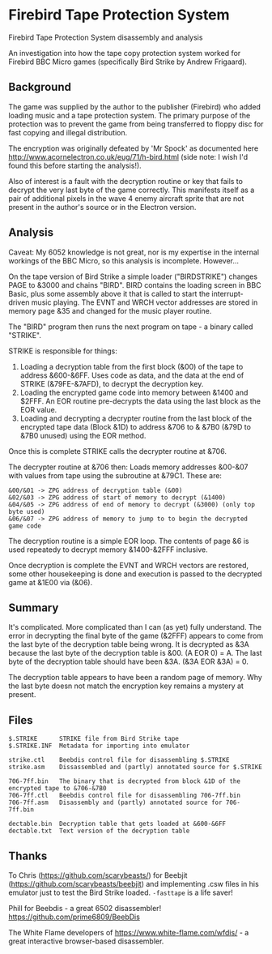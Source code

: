 
# Firebird Tape Protection System
Firebird Tape Protection System disassembly and analysis

An investigation into how the tape copy protection system worked for Firebird BBC Micro games (specifically Bird Strike by Andrew Frigaard).

Background
----------
The game was supplied by the author to the publisher (Firebird) who added loading music and a tape protection system. The primary purpose of the protection was to prevent the game from being transferred to floppy disc for fast copying and illegal distribution.

The encryption was originally defeated by 'Mr Spock' as documented here http://www.acornelectron.co.uk/eug/71/h-bird.html (side note: I wish I'd found this before starting the analysis!).

Also of interest is a fault with the decryption routine or key that fails to decrypt the very last byte of the game correctly. This manifests itself as a pair of additional pixels in the wave 4 enemy aircraft sprite that are not present in the author's source or in the Electron version.

Analysis
--------

Caveat: My 6052 knowledge is not great, nor is my expertise in the internal workings of the BBC Micro, so this analysis is incomplete. However...

On the tape version of Bird Strike a simple loader ("BIRDSTRIKE") changes PAGE to &3000 and chains "BIRD". BIRD contains the loading screen in BBC Basic, plus some assembly above it that is called to start the interrupt-driven music playing. The EVNT and WRCH vector addresses are stored in memory page &35 and changed for the music player routine.

The "BIRD" program then runs the next program on tape - a binary called "STRIKE".

STRIKE is responsible for things:
1) Loading a decryption table from the first block (&00) of the tape to address &600-&6FF. Uses code as data, and the data at the end of STRIKE (&79FE-&7AFD), to decrypt the decryption key.
2) Loading the encrypted game code into memory between &1400 and $2FFF. An EOR routine pre-decrypts the data using the last block as the EOR value.
3) Loading and decrypting a decrypter routine from the last block of the encrypted tape data (Block &1D) to address &706 to & &7B0 (&79D to &7B0 unused) using the EOR <last value> method.
  
Once this is complete STRIKE calls the decrypter routine at &706.

The decrypter routine at &706 then:
Loads memory addresses &00-&07 with values from tape using the subroutine at &79C1. These are:

```
&00/&01 -> ZPG address of decryption table (&00)
&02/&03 -> ZPG address of start of memory to decrypt (&1400)
&04/&05 -> ZPG address of end of memory to decrypt (&3000) (only top byte used)
&06/&07 -> ZPG address of memory to jump to to begin the decrypted game code
```

The decryption routine is a simple EOR loop. The contents of page &6 is used repeatedy to decrypt memory &1400-&2FFF inclusive.

Once decryption is complete the EVNT and WRCH vectors are restored, some other housekeeping is done and execution is passed to the decrypted game at &1E00 via (&06).

Summary
-------
It's complicated. More complicated than I can (as yet) fully understand.
The error in decrypting the final byte of the game (&2FFF) appears to come from the last byte of the decryption table being wrong. It is decrypted as &3A because the last byte of the decryption table is &00. (A EOR 0) = A. The last byte of the decryption table should have been &3A. (&3A EOR &3A) = 0.

The decryption table appears to have been a random page of memory. Why the last byte doesn not match the encryption key remains a mystery at present.

Files
-----
```
$.STRIKE      STRIKE file from Bird Strike tape
$.STRIKE.INF  Metadata for importing into emulator

strike.ctl    Beebdis control file for disassembling $.STRIKE
strike.asm    Dissassembled and (partly) annotated source for $.STRIKE

706-7ff.bin   The binary that is decrypted from block &1D of the encrypted tape to &706-&7B0
706-7ff.ctl   Beebdis control file for disassembling 706-7ff.bin
706-7ff.asm   Disassembly and (partly) annotated source for 706-7ff.bin

dectable.bin  Decryption table that gets loaded at &600-&6FF
dectable.txt  Text version of the decryption table
```
Thanks
------

To Chris (https://github.com/scarybeasts/) for Beebjit (https://github.com/scarybeasts/beebjit) and implementing .csw files in his emulator just to test the Bird Strike loaded. ``-fasttape`` is a life saver!
  
Phill for Beebdis - a great 6502 disassembler! https://github.com/prime6809/BeebDis

The White Flame developers of https://www.white-flame.com/wfdis/ - a great interactive browser-based disassembler.
